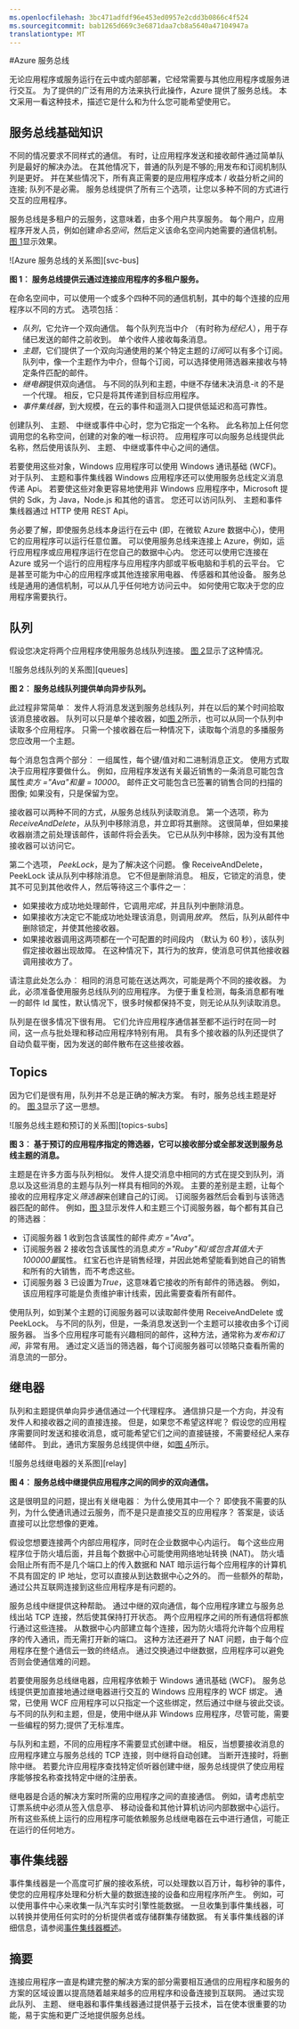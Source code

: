 ```yaml
---
ms.openlocfilehash: 3bc471adfdf96e453ed0957e2cdd3b0866c4f524
ms.sourcegitcommit: bab1265d669c3e6871daa7cb8a5640a47104947a
translationtype: MT
---
```

#Azure 服务总线

无论应用程序或服务运行在云中或内部部署，它经常需要与其他应用程序或服务进行交互。 为了提供的广泛有用的方法来执行此操作，Azure 提供了服务总线。 本文采用一看这种技术，描述它是什么和为什么您可能希望使用它。

## 服务总线基础知识
不同的情况要求不同样式的通信。 有时，让应用程序发送和接收邮件通过简单队列是最好的解决办法。 在其他情况下，普通的队列是不够的;用发布和订阅机制队列是更好。 并在某些情况下，所有真正需要的是应用程序成本 / 收益分析之间的连接; 队列不是必需。 服务总线提供了所有三个选项，让您以多种不同的方式进行交互的应用程序。

服务总线是多租户的云服务，这意味着，由多个用户共享服务。 每个用户，应用程序开发人员，例如创建*命名空间*，然后定义该命名空间内她需要的通信机制。 [图 1](#Fig1)显示效果。

<a name="Fig1"></a>![Azure 服务总线的关系图][svc-bus]
 
**图 1︰ 服务总线提供云通过连接应用程序的多租户服务。**

在命名空间中，可以使用一个或多个四种不同的通信机制，其中的每个连接的应用程序以不同的方式。 选项包括︰

- *队列*，它允许一个双向通信。 每个队列充当中介 （有时称为*经纪人*），用于存储已发送的邮件之前收到。 单个收件人接收每条消息。
- *主题*，它们提供了一个双向沟通使用的某个特定主题的*订阅*可以有多个订阅。 队列中，像一个主题作为中介，但每个订阅，可以选择使用筛选器来接收与特定条件匹配的邮件。
- *继电器*提供双向通信。 与不同的队列和主题，中继不存储未决消息-it 的不是一个代理。 相反，它只是将其传递到目标应用程序。
- *事件集线器*，到大规模，在云的事件和遥测入口提供低延迟和高可靠性。

创建队列、 主题、 中继或事件中心时，您为它指定一个名称。 此名称加上任何您调用您的名称空间，创建的对象的唯一标识符。 应用程序可以向服务总线提供此名称，然后使用该队列、 主题、 中继或事件中心之间的通信。 

若要使用这些对象，Windows 应用程序可以使用 Windows 通讯基础 (WCF)。 对于队列、 主题和事件集线器 Windows 应用程序还可以使用服务总线定义消息传递 Api。 若要使这些对象更容易地使用非 Windows 应用程序中，Microsoft 提供的 Sdk，为 Java，Node.js 和其他的语言。 您还可以访问队列、 主题和事件集线器通过 HTTP 使用 REST Api。 

务必要了解，即使服务总线本身运行在云中 (即，在微软 Azure 数据中心)，使用它的应用程序可以运行任意位置。 可以使用服务总线来连接上 Azure，例如，运行应用程序或应用程序运行在您自己的数据中心内。 您还可以使用它连接在 Azure 或另一个运行的应用程序与应用程序内部或平板电脑和手机的云平台。 它是甚至可能为中心的应用程序或其他连接家用电器、 传感器和其他设备。 服务总线是通用的通信机制，可以从几乎任何地方访问云中。 如何使用它取决于您的应用程序需要执行。


## 队列

假设您决定将两个应用程序使用服务总线队列连接。 [图 2](#Fig2)显示了这种情况。

<a name="Fig2"></a>![服务总线队列的关系图][queues]
 
**图 2︰ 服务总线队列提供单向异步队列。**

此过程非常简单︰ 发件人将消息发送到服务总线队列，并在以后的某个时间拾取该消息接收器。 队列可以只是单个接收器，如[图 2](#Fig2)所示，也可以从同一个队列中读取多个应用程序。 只需一个接收器在后一种情况下，读取每个消息的多播服务您应改用一个主题。

每个消息包含两个部分︰ 一组属性，每个键/值对和二进制消息正文。 使用方式取决于应用程序要做什么。 例如，应用程序发送有关最近销售的一条消息可能包含属性*卖方 ="Ava"*和*量 = 10000*。 邮件正文可能包含已签署的销售合同的扫描的图像; 如果没有，只是保留为空。

接收器可以两种不同的方式，从服务总线队列读取消息。 第一个选项，称为*ReceiveAndDelete*，从队列中移除消息，并立即将其删除。 这很简单，但如果接收器崩溃之前处理该邮件，该邮件将会丢失。 它已从队列中移除，因为没有其他接收器可以访问它。 

第二个选项， *PeekLock*，是为了解决这个问题。 像 ReceiveAndDelete，PeekLock 读从队列中移除消息。 它不但是删除消息。 相反，它锁定的消息，使其不可见到其他收件人，然后等待这三个事件之一︰

- 如果接收方成功地处理邮件，它调用*完成*，并且队列中删除消息。 
- 如果接收方决定它不能成功地处理该消息，则调用*放弃*。 然后，队列从邮件中删除锁定，并使其他接收器。
- 如果接收器调用这两项都在一个可配置的时间段内 （默认为 60 秒），该队列假定接收器出现故障。 在这种情况下，其行为的放弃，使消息可供其他接收器调用接收方了。

请注意此处怎么办︰ 相同的消息可能在送达两次，可能是两个不同的接收器。 为此，必须准备使用服务总线队列的应用程序。 为便于重复检测，每条消息都有唯一的邮件 Id 属性，默认情况下，很多时候都保持不变，则无论从队列读取消息。 

队列是在很多情况下很有用。 它们允许应用程序通信甚至都不运行时在同一时间，这一点与批处理和移动应用程序特别有用。 具有多个接收器的队列还提供了自动负载平衡，因为发送的邮件散布在这些接收器。


## Topics

因为它们是很有用，队列并不总是正确的解决方案。 有时，服务总线主题是好的。 [图 3](#Fig3)显示了这一思想。

<a name="Fig3"></a>![服务总线主题和预订的关系图][topics-subs]
 
**图 3︰ 基于预订的应用程序指定的筛选器，它可以接收部分或全部发送到服务总线主题的消息。**

主题是在许多方面与队列相似。 发件人提交消息中相同的方式在提交到队列，消息以及这些消息的主题与队列一样具有相同的外观。 主要的差别是主题，让每个接收的应用程序定义*筛选器*来创建自己的订阅。 订阅服务器然后会看到与该筛选器匹配的邮件。 例如，[图 3](#Fig3)显示发件人和主题三个订阅服务器，每个都有其自己的筛选器︰

- 订阅服务器 1 收到包含该属性的邮件*卖方 ="Ava"*。
- 订阅服务器 2 接收包含该属性的消息*卖方 ="Ruby"*和/或包含其值大于 100000*量*属性。 红宝石也许是销售经理，并因此她希望能看到她自己的销售和所有的大销售，而不考虑这些。
- 订阅服务器 3 已设置为*True*，这意味着它接收的所有邮件的筛选器。 例如，该应用程序可能是负责维护审计线索，因此需要查看所有邮件。

使用队列，如到某个主题的订阅服务器可以读取邮件使用 ReceiveAndDelete 或 PeekLock。 与不同的队列，但是，一条消息发送到一个主题可以接收由多个订阅服务器。 当多个应用程序可能有兴趣相同的邮件，这种方法，通常称为*发布和订阅*，非常有用。 通过定义适当的筛选器，每个订阅服务器可以领略只查看所需的消息流的一部分。


## 继电器

队列和主题提供单向异步通信通过一个代理程序。 通信排只是一个方向，并没有发件人和接收器之间的直接连接。 但是，如果您不希望这样呢？ 假设您的应用程序需要同时发送和接收消息，或可能希望它们之间的直接链接，不需要经纪人来存储邮件。 到此，通讯方案服务总线提供中继，如[图 4](#Fig4)所示。

<a name="Fig4"></a>![服务总线继电器的关系图][relay]
 
**图 4︰ 服务总线中继提供应用程序之间的同步的双向通信。**

这是很明显的问题，提出有关继电器︰ 为什么使用其中一个？ 即使我不需要的队列，为什么使通讯通过云服务，而不是只是直接交互的应用程序？ 答案是，谈话直接可以比您想像的更难。

假设您想要连接两个内部应用程序，同时在企业数据中心内运行。 每个这些应用程序位于防火墙后面，并且每个数据中心可能使用网络地址转换 (NAT)。 防火墙会阻止所有而不是几个端口上的传入数据和 NAT 暗示运行每个应用程序的计算机不具有固定的 IP 地址，您可以直接从到达数据中心之外的。 而一些额外的帮助，通过公共互联网连接到这些应用程序是有问题的。

服务总线中继提供这种帮助。 通过中继的双向通信，每个应用程序建立与服务总线出站 TCP 连接，然后使其保持打开状态。 两个应用程序之间的所有通信将都旅行通过这些连接。 从数据中心内部建立每个连接，因为防火墙将允许每个应用程序的传入通讯，而无需打开新的端口。 这种方法还避开了 NAT 问题，由于每个应用程序在整个通信云一致的终结点。 通过交换通过中继数据，应用程序可以避免否则会使通信难的问题。 

若要使用服务总线继电器，应用程序依赖于 Windows 通讯基础 (WCF)。 服务总线提供更加直接地通过继电器进行交互的 Windows 应用程序的 WCF 绑定。 通常，已使用 WCF 应用程序可以只指定一个这些绑定，然后通过中继与彼此交谈。 与不同的队列和主题，但是，使用中继从非 Windows 应用程序，尽管可能，需要一些编程的努力;提供了无标准库。

与队列和主题，不同的应用程序不需要显式创建中继。 相反，当想要接收消息的应用程序建立与服务总线的 TCP 连接，则中继将自动创建。 当断开连接时，将删除中继。 若要允许应用程序查找特定侦听器创建中继，服务总线提供了使应用程序能够按名称查找特定中继的注册表。

继电器是合适的解决方案时所需的应用程序之间的直接通信。 例如，请考虑航空订票系统中必须从签入信息亭、 移动设备和其他计算机访问内部数据中心运行。 所有这些系统上运行的应用程序可能依赖服务总线继电器在云中进行通信，可能正在运行的任何地方。

## 事件集线器

事件集线器是一个高度可扩展的接收系统，可以处理数以百万计，每秒钟的事件，使您的应用程序处理和分析大量的数据连接的设备和应用程序所产生。 例如，可以使用事件中心来收集一队汽车实时引擎性能数据。 一旦收集到事件集线器，可以转换并使用任何实时的分析提供者或存储群集存储数据。 有关事件集线器的详细信息，请参阅[事件集线器概述][]。

## 摘要

连接应用程序一直是构建完整的解决方案的部分需要相互通信的应用程序和服务的方案的区域设置以提高随着越来越多的应用程序和设备连接到互联网。 通过实现此队列、 主题、 继电器和事件集线器通过提供基于云技术，旨在使本很重要的功能，易于实施和更广泛地提供服务总线。

[svc 总线]: ./media/hybrid-solutions/SvcBus_01_architecture.png
[队列]: ./media/hybrid-solutions/SvcBus_02_queues.png
[主题 sub]: ./media/hybrid-solutions/SvcBus_03_topicsandsubscriptions.png
[中继]: ./media/hybrid-solutions/SvcBus_04_relay.png
[事件集线器概述]: https://msdn.microsoft.com/library/azure/dn836025.aspx
